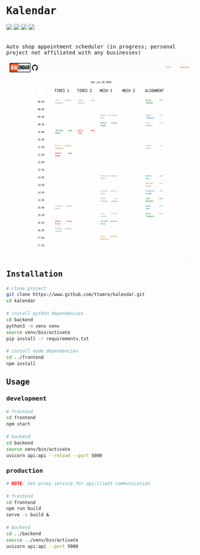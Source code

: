 <h1 style="font-family:monospace">Kalendar</h1>
<div style="padding-bottom:20px">
    <img src="https://img.shields.io/badge/python-3.12.3-green" />
    <img src="https://img.shields.io/badge/typescript-3.0.3-blue" />
    <img src="https://img.shields.io/badge/react-19.1-red" />
    <img src="https://img.shields.io/badge/OpenAPI-3.1.0-purple" />
</div>

<p style="font-family:monospace">Auto shop appointment scheduler (in progress; personal project not affiliated with any businesses)</p>

![Kalendar Demo](example.gif)


<h2 style="font-family:monospace">Installation</h2>

```bash
# clone project
git clone https://www.github.com/ttamre/kalendar.git
cd kalendar

# install python dependencies
cd backend
python3 -m venv venv
source venv/bin/activate
pip install -r requirements.txt

# install node dependencies
cd ../frontend
npm install
```

<h2 style="font-family:monospace">Usage</h2>

<h3 style="font-family:monospace">development</h3>

```bash
# frontend
cd frontend
npm start

# backend
cd backend
source venv/bin/activate
uvicorn api:api --reload --port 5000
```

<h3 style="font-family:monospace">production</h3>

```bash
# NOTE: Set proxy service for api/client communication

# frontend
cd frontend
npm run build
serve -s build &

# backend
cd ../backend
source ../venv/bin/activate
uvicorn api:api --port 5000
```
